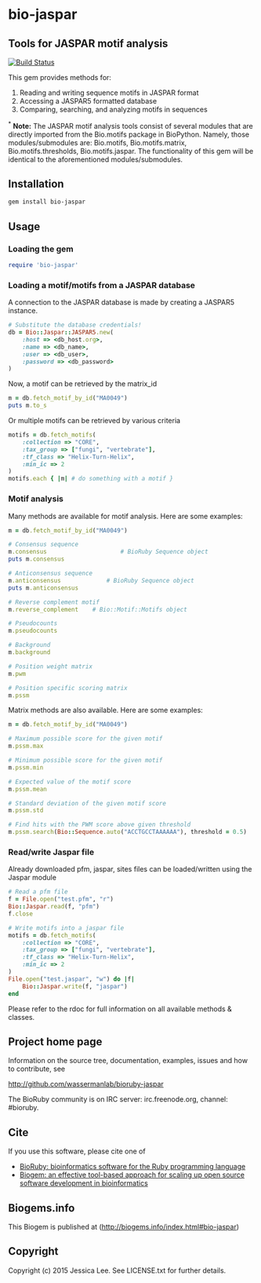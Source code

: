 # bio-jaspar

## Tools for JASPAR motif analysis

[![Build Status](https://secure.travis-ci.org/wassermanlab/bioruby-jaspar.png)](http://travis-ci.org/wassermanlab/bioruby-jaspar)

This gem provides methods for: 

1. Reading and writing sequence motifs in JASPAR format
2. Accessing a JASPAR5 formatted database
3. Comparing, searching, and analyzing motifs in sequences

<sup>*</sup> **Note:** The JASPAR motif analysis tools consist of several modules that are directly imported from the Bio.motifs package in BioPython. Namely, those modules/submodules are: Bio.motifs, Bio.motifs.matrix, Bio.motifs.thresholds, Bio.motifs.jaspar. The functionality of this gem will be identical to the aforementioned modules/submodules.


## Installation

```sh
gem install bio-jaspar
```

## Usage

### Loading the gem

```ruby
require 'bio-jaspar'
```

### Loading a motif/motifs from a JASPAR database

A connection to the JASPAR database is made by creating a JASPAR5 instance.

```ruby
# Substitute the database credentials!
db = Bio::Jaspar::JASPAR5.new(
	:host => <db_host.org>,
	:name => <db_name>,
	:user => <db_user>,
	:password => <db_password>
)
```

Now, a motif can be retrieved by the matrix_id

```ruby
m = db.fetch_motif_by_id("MA0049")
puts m.to_s
```

Or multiple motifs can be retrieved by various criteria

```ruby
motifs = db.fetch_motifs(
	:collection => "CORE",
	:tax_group => ["fungi", "vertebrate"],
	:tf_class => "Helix-Turn-Helix",
	:min_ic => 2
)
motifs.each { |m| # do something with a motif }
```

### Motif analysis

Many methods are available for motif analysis. Here are some examples:

```ruby
m = db.fetch_motif_by_id("MA0049")

# Consensus sequence
m.consensus 					# BioRuby Sequence object
puts m.consensus

# Anticonsensus sequence
m.anticonsensus				# BioRuby Sequence object
puts m.anticonsensus

# Reverse complement motif
m.reverse_complement	# Bio::Motif::Motifs object

# Pseudocounts
m.pseudocounts

# Background
m.background

# Position weight matrix
m.pwm

# Position specific scoring matrix
m.pssm
```

Matrix methods are also available. Here are some examples:

```ruby
m = db.fetch_motif_by_id("MA0049")

# Maximum possible score for the given motif
m.pssm.max

# Minimum possible score for the given motif
m.pssm.min

# Expected value of the motif score
m.pssm.mean

# Standard deviation of the given motif score
m.pssm.std

# Find hits with the PWM score above given threshold
m.pssm.search(Bio::Sequence.auto("ACCTGCCTAAAAAA"), threshold = 0.5)
```

### Read/write Jaspar file

Already downloaded pfm, jaspar, sites files can be loaded/written using the Jaspar module

```ruby
# Read a pfm file
f = File.open("test.pfm", "r")
Bio::Jaspar.read(f, "pfm")
f.close

# Write motifs into a jaspar file
motifs = db.fetch_motifs(
	:collection => "CORE",
	:tax_group => ["fungi", "vertebrate"],
	:tf_class => "Helix-Turn-Helix",
	:min_ic => 2
)
File.open("test.jaspar", "w") do |f|
	Bio::Jaspar.write(f, "jaspar")
end
```

Please refer to the rdoc for full information on all available methods & classes.

## Project home page

Information on the source tree, documentation, examples, issues and
how to contribute, see

  http://github.com/wassermanlab/bioruby-jaspar

The BioRuby community is on IRC server: irc.freenode.org, channel: #bioruby.

## Cite

If you use this software, please cite one of
  
* [BioRuby: bioinformatics software for the Ruby programming language](http://dx.doi.org/10.1093/bioinformatics/btq475)
* [Biogem: an effective tool-based approach for scaling up open source software development in bioinformatics](http://dx.doi.org/10.1093/bioinformatics/bts080)

## Biogems.info

This Biogem is published at (http://biogems.info/index.html#bio-jaspar)

## Copyright

Copyright (c) 2015 Jessica Lee. See LICENSE.txt for further details.

